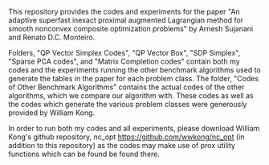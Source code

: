 This repository provides the codes and experiments for the paper "An adaptive superfast inexact proximal
augmented Lagrangian method for smooth nonconvex composite optimization problems" by Arnesh Sujanani and Renato D.C. Monteiro. 

Folders, "QP Vector Simplex Codes", "QP Vector Box", "SDP Simplex", "Sparse PCA codes", and "Matrix Completion codes" contain both my codes
and the experiments running the other benchmark algorithms used to generate the tables in the paper for each problem class. The folder,
"Codes of Other Benchmark Algorithms" contains the actual codes of the other algorithms, which we compare our algorithm with. These codes as well as the codes which generate the various problem classes were generously provided by William Kong.

In order to run both my codes and all experiments, please download William Kong's github repository, nc_opt https://github.com/wwkong/nc_opt (in addition 
to this repository) as the codes may make use of prox utility functions which can be found be found there. 


